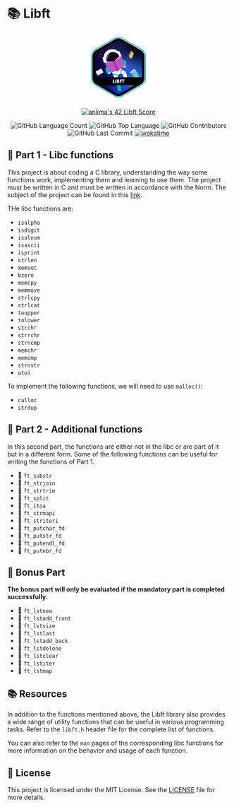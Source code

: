 # 📚 Libft

<div align=center>

  ![badge](https://raw.githubusercontent.com/angelamcosta/angelamcosta/main/42_badges/libfte.png)
  
  [![anlima's 42 Libft Score](https://badge42.vercel.app/api/v2/cl9oe5ogt00110fm6h34z9iu9/project/2854860)](https://github.com/JaeSeoKim/badge42)
  
  <img alt="GitHub Language Count" src="https://img.shields.io/github/languages/count/angelamcosta/libft" /> <img alt="GitHub Top Language" src="https://img.shields.io/github/languages/top/angelamcosta/libft" /> <img alt="GitHub Contributors" src="https://img.shields.io/github/contributors/angelamcosta/libft" /> <img alt="GitHub Last Commit" src="https://img.shields.io/github/last-commit/angelamcosta/libft" /> <a href="https://wakatime.com/badge/user/0c29d5b3-c30b-4e1a-ad07-2da3bd4f7e05/project/111d9103-8cea-4d3e-81f6-47d9953770a3"><img src="https://wakatime.com/badge/user/0c29d5b3-c30b-4e1a-ad07-2da3bd4f7e05/project/111d9103-8cea-4d3e-81f6-47d9953770a3.svg" alt="wakatime"></a>
</div>

## 📖 Part 1 - Libc functions

This project is about coding a C library, understanding the way some functions work, implementing them and learning to use them. The project must be written in C and must be written in accordance with the Norm. The subject of the project can be found in this [link](https://raw.githubusercontent.com/angelamcosta/libft/main/en.subject.pdf).

THe libc functions are:

- `isalpha`
- `isdigit`
- `isalnum`
- `isascii`
- `isprint`
- `strlen`
- `memset`
- `bzero`
- `memcpy`
- `memmove`
- `strlcpy`
- `strlcat`
- `toupper`
- `tolower`
- `strchr`
- `strrchr`
- `strncmp`
- `memchr`
- `memcmp`
- `strnstr`
- `atoi`

To implement the following functions, we will need to use `malloc()`:

- `calloc`
- `strdup`

## 📖 Part 2 - Additional functions

In this second part, the functions are either not in the libc or are part of it but in a different form. Some of the following functions can be useful for writing the functions of Part 1.

- 📗 `ft_substr`
- 📗 `ft_strjoin`
- 📗 `ft_strtrim`
- 📗 `ft_split`
- 📗 `ft_itoa`
- 📗 `ft_strmapi`
- 📗 `ft_striteri`
- 📗 `ft_putchar_fd`
- 📗 `ft_putstr_fd`
- 📗 `ft_putendl_fd`
- 📗 `ft_putnbr_fd`

## 🎉 Bonus Part

**The bonus part will only be evaluated if the mandatory part is completed successfully.**

- 🌟 `ft_lstnew`
- 🌟 `ft_lstadd_front`
- 🌟 `ft_lstsize`
- 🌟 `ft_lstlast`
- 🌟 `ft_lstadd_back`
- 🌟 `ft_lstdelone`
- 🌟 `ft_lstclear`
- 🌟 `ft_lstiter`
- 🌟 `ft_lstmap`

## 📚 Resources

In addition to the functions mentioned above, the Libft library also provides a wide range of utility functions that can be useful in various programming tasks. Refer to the `libft.h` header file for the complete list of functions.

You can also refer to the `man` pages of the corresponding libc functions for more information on the behavior and usage of each function.

## 📝 License

This project is licensed under the MIT License. See the [LICENSE](LICENSE) file for more details.
